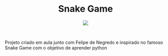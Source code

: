 <h1 align="center"> Snake Game </h1>

<p align="center">
   <img src="http://img.shields.io/static/v1?label=STATUS&message=DEVELOPED&color=RED&style=for-the-badge"/>
</p> <br>

Projeto criado em aula junto com Felipe de Negredo e inspirado no famoso Snake Game com o objetivo de aprender python
